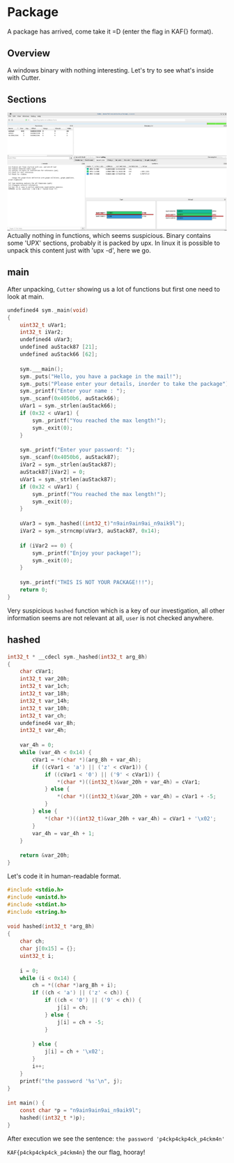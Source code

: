 # Package

A package has arrived, come take it =D (enter the flag in KAF{} format).

## Overview
A windows binary with nothing interesting. Let's try to see what's inside with Cutter.

## Sections
![overview](upx.png)
Actually nothing in functions, which seems suspicious. Binary contains some 'UPX' sections, probably it is packed by upx. In linux it is possible to unpack this content just with 'upx -d', here we go.

## main
After unpacking, `Cutter` showing us a lot of functions but first one need to look at main.
```c
undefined4 sym._main(void)
{
	uint32_t uVar1;
	int32_t iVar2;
	undefined4 uVar3;
	undefined auStack87 [21];
	undefined auStack66 [62];

	sym.___main();
	sym._puts("Hello, you have a package in the mail!");
	sym._puts("Please enter your details, inorder to take the package");
	sym._printf("Enter your name : ");
	sym._scanf(0x4050b6, auStack66);
	uVar1 = sym._strlen(auStack66);
	if (0x32 < uVar1) {
		sym._printf("You reached the max length!");
		sym._exit(0);
	}

	sym._printf("Enter your password: ");
	sym._scanf(0x4050b6, auStack87);
	iVar2 = sym._strlen(auStack87);
	auStack87[iVar2] = 0;
	uVar1 = sym._strlen(auStack87);
	if (0x32 < uVar1) {
		sym._printf("You reached the max length!");
		sym._exit(0);
	}

	uVar3 = sym._hashed((int32_t)"n9ain9ain9ai_n9aik9l");
	iVar2 = sym._strncmp(uVar3, auStack87, 0x14);

	if (iVar2 == 0) {
		sym._printf("Enjoy your package!");
		sym._exit(0);
	}

	sym._printf("THIS IS NOT YOUR PACKAGE!!!");
	return 0;
}
```

Very suspicious `hashed` function which is a key of our investigation, all other information seems are not relevant at all, `user` is not checked anywhere.

## hashed
```c
int32_t * __cdecl sym._hashed(int32_t arg_8h)
{
	char cVar1;
	int32_t var_20h;
	int32_t var_1ch;
	int32_t var_18h;
	int32_t var_14h;
	int32_t var_10h;
	int32_t var_ch;
	undefined4 var_8h;
	int32_t var_4h;

	var_4h = 0;
	while (var_4h < 0x14) {
		cVar1 = *(char *)(arg_8h + var_4h);
		if ((cVar1 < 'a') || ('z' < cVar1)) {
			if ((cVar1 < '0') || ('9' < cVar1)) {
				*(char *)((int32_t)&var_20h + var_4h) = cVar1;
			} else {
				*(char *)((int32_t)&var_20h + var_4h) = cVar1 + -5;
			}
		} else {
			*(char *)((int32_t)&var_20h + var_4h) = cVar1 + '\x02';
		}
		var_4h = var_4h + 1;
	}

	return &var_20h;
}
```

Let's code it in human-readable format.

```c
#include <stdio.h>
#include <unistd.h>
#include <stdint.h>
#include <string.h>

void hashed(int32_t *arg_8h)
{
	char ch;
	char j[0x15] = {};
	uint32_t i;

	i = 0;
	while (i < 0x14) {
		ch = *((char *)arg_8h + i);
		if ((ch < 'a') || ('z' < ch)) {
			if ((ch < '0') || ('9' < ch)) {
				j[i] = ch;
			} else {
				j[i] = ch + -5;
			}

		} else {
			j[i] = ch + '\x02';
		}
		i++;
	}
	printf("the password '%s'\n", j);
}

int main() {
	const char *p = "n9ain9ain9ai_n9aik9l";
	hashed((int32_t *)p);
}

```

After execution we see the sentence:
`the password 'p4ckp4ckp4ck_p4ckm4n'`

`KAF{p4ckp4ckp4ck_p4ckm4n}` the our flag, hooray!
